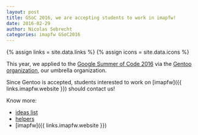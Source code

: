 ```yaml
---
layout: post
title: GSoC 2016, we are accepting students to work in imapfw!
date: 2016-02-29
author: Nicolas Sebrecht
categories: imapfw GSoC2016
---
```


{% assign links = site.data.links %}
{% assign icons = site.data.icons %}

This year, we applied to the [Google Summer of Code 2016](https://summerofcode.withgoogle.com/) via the [Gentoo organization](https://wiki.gentoo.org/wiki/Google_Summer_of_Code/2016/Ideas), our umbrella organization.

Since Gentoo is accepted, students interested to work on [imapfw]({{ links.imapfw.website }}) should contact us!

<!--more-->


Know more:

* [ideas list](http://www.offlineimap.org/gsoc/)
* [helpers](http://www.offlineimap.org/gsoc/helpers.html)
* [imapfw]({{ links.imapfw.website }})

